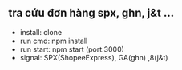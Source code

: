 ## tra cứu đơn hàng spx, ghn, j&t ...

- install: clone
- run cmd: npm install
- run start: npm start (port:3000)
- signal: SPX(ShopeeExpress), GA(ghn) ,8(j&t)

